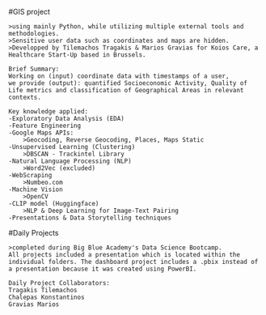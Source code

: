 #GIS project
    
    >using mainly Python, while utilizing multiple external tools and methodologies.
    >Sensitive user data such as coordinates and maps are hidden.
    >Developped by Tilemachos Tragakis & Marios Gravias for Koios Care, a Healthcare Start-Up based in Brussels.
    
    Brief Summary:
    Working on (input) coordinate data with timestamps of a user,
    we provide (output): quantified Socioeconomic Activity, Quality of Life metrics and classification of Geographical Areas in relevant contexts.

    Key knowledge applied: 
    -Exploratory Data Analysis (EDA)
    -Feature Engineering
    -Google Maps APIs: 
        >Geocoding, Reverse Geocoding, Places, Maps Static
    -Unsupervised Learning (Clustering)
        >DBSCAN - Trackintel Library
    -Natural Language Processing (NLP)
        >Word2Vec (excluded)
    -WebScraping
        >Numbeo.com
    -Machine Vision 
        >OpenCV
    -CLIP model (Huggingface)
        >NLP & Deep Learning for Image-Text Pairing
    -Presentations & Data Storytelling techniques

#Daily Projects
    
    >completed during Big Blue Academy's Data Science Bootcamp.
    All projects included a presentation which is located within the individual folders. The dashboard project includes a .pbix instead of a presentation because it was created using PowerBI.

    Daily Project Collaborators:
    Tragakis Tilemachos
    Chalepas Konstantinos
    Gravias Marios
